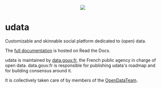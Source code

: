 <p align="center"><img src="https://i.imgur.com/rlRox1c.png"></p>

udata
=====

Customizable and skinnable social platform dedicated to (open) data.

The [full documentation][readthedocs-url] is hosted on Read the Docs.

udata is maintained by [data.gouv.fr](https://data.gouv.fr/), the
French public agency in charge of open data. data.gouv.fr is responsible
for publishing udata's roadmap and for building consensus around it.

It is collectively taken care of by members of the
[OpenDataTeam](https://github.com/opendatateam).

[readthedocs-url]: https://udata.readthedocs.io/en/stable/
